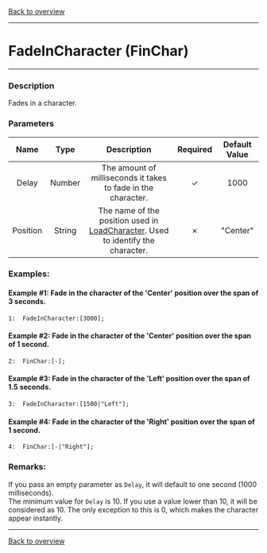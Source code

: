 [Back to overview](index.md)

---
# FadeInCharacter (FinChar)

---

### Description
Fades in a character.

### Parameters

|Name|Type|Description|Required|Default Value|
|:---:|:---:|:---:|:---:|:---:|
|Delay|Number|The amount of milliseconds it takes to fade in the character.|✓|1000|
|Position|String|The name of the position used in [LoadCharacter](LoadCharacter.md). Used to identify the character.|✗|"Center"|

### Examples:
#### Example #1: Fade in the character of the 'Center' position over the span of 3 seconds.
```
1:  FadeInCharacter:[3000];
```

#### Example #2: Fade in the character of the 'Center' position over the span of 1 second.
```
2:  FinChar:[-];
```

#### Example #3: Fade in the character of the 'Left' position over the span of 1.5 seconds.
```
3:  FadeInCharacter:[1500|"Left"];
```

#### Example #4: Fade in the character of the 'Right' position over the span of 1 second.
```
4:  FinChar:[-|"Right"];
```

### Remarks:
If you pass an empty parameter as `Delay`, it will default to one second (1000 milliseconds).  
The minimum value for `Delay` is 10. If you use a value lower than 10, it will be considered as 10. The only exception to this is 0, which makes the character appear instantly.

---
[Back to overview](index.md)
